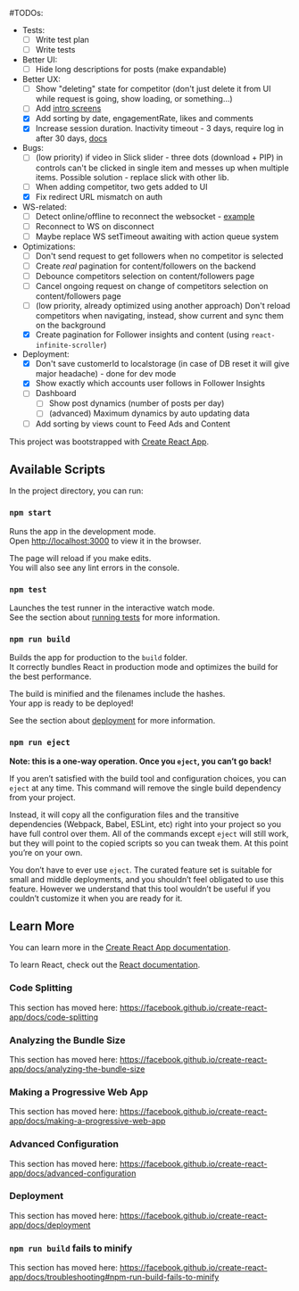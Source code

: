 #TODOs:
- Tests:
    - [ ] Write test plan
    - [ ] Write tests
- Better UI:
    - [ ] Hide long descriptions for posts (make expandable)
- Better UX:
    - [ ] Show "deleting" state for competitor (don't just delete it from UI while request is going, show loading, or something...)
    - [ ] Add [intro screens](https://mui.wertarbyte.com/#material-auto-rotating-carousel)
    - [x] Add sorting by date, engagementRate, likes and comments
    - [x] Increase session duration. Inactivity timeout - 3 days, require log in after 30 days, [docs](https://auth0.com/docs/dashboard/guides/tenants/configure-session-lifetime-settings)
- Bugs:
    - [ ] (low priority) if video in Slick slider - three dots (download + PIP) in controls can't be clicked in single item and messes up when multiple items. Possible solution - replace slick with other lib.
    - [ ] When adding competitor, two gets added to UI
    - [x] Fix redirect URL mismatch on auth
- WS-related:
    - [ ] Detect online/offline to reconnect the websocket - [example](https://github.com/jsmanifest/ws-online-sync)
    - [ ] Reconnect to WS on disconnect
    - [ ] Maybe replace WS setTimeout awaiting with action queue system 
- Optimizations:
    - [ ] Don't send request to get followers when no competitor is selected
    - [ ] Create *real* pagination for content/followers on the backend
    - [ ] Debounce competitors selection on content/followers page
    - [ ] Cancel ongoing request on change of competitors selection on content/followers page
    - [ ] (low priority, already optimized using another approach) Don't reload competitors when navigating, instead, show current and sync them on the background
    - [x] Create pagination for Follower insights and content (using `react-infinite-scroller`)
- Deployment:
    - [x] Don't save customerId to localstorage (in case of DB reset it will give major headache) - done for dev mode
    - [x] Show exactly which accounts user follows in Follower Insights
    - [ ] Dashboard
        - [ ] Show post dynamics (number of posts per day)
        - [ ] (advanced) Maximum dynamics by auto updating data
    - [ ] Add sorting by views count to Feed Ads and Content

This project was bootstrapped with [Create React App](https://github.com/facebook/create-react-app).

## Available Scripts

In the project directory, you can run:

### `npm start`

Runs the app in the development mode.<br>
Open [http://localhost:3000](http://localhost:3000) to view it in the browser.

The page will reload if you make edits.<br>
You will also see any lint errors in the console.

### `npm test`

Launches the test runner in the interactive watch mode.<br>
See the section about [running tests](https://facebook.github.io/create-react-app/docs/running-tests) for more information.

### `npm run build`

Builds the app for production to the `build` folder.<br>
It correctly bundles React in production mode and optimizes the build for the best performance.

The build is minified and the filenames include the hashes.<br>
Your app is ready to be deployed!

See the section about [deployment](https://facebook.github.io/create-react-app/docs/deployment) for more information.

### `npm run eject`

**Note: this is a one-way operation. Once you `eject`, you can’t go back!**

If you aren’t satisfied with the build tool and configuration choices, you can `eject` at any time. This command will remove the single build dependency from your project.

Instead, it will copy all the configuration files and the transitive dependencies (Webpack, Babel, ESLint, etc) right into your project so you have full control over them. All of the commands except `eject` will still work, but they will point to the copied scripts so you can tweak them. At this point you’re on your own.

You don’t have to ever use `eject`. The curated feature set is suitable for small and middle deployments, and you shouldn’t feel obligated to use this feature. However we understand that this tool wouldn’t be useful if you couldn’t customize it when you are ready for it.

## Learn More

You can learn more in the [Create React App documentation](https://facebook.github.io/create-react-app/docs/getting-started).

To learn React, check out the [React documentation](https://reactjs.org/).

### Code Splitting

This section has moved here: https://facebook.github.io/create-react-app/docs/code-splitting

### Analyzing the Bundle Size

This section has moved here: https://facebook.github.io/create-react-app/docs/analyzing-the-bundle-size

### Making a Progressive Web App

This section has moved here: https://facebook.github.io/create-react-app/docs/making-a-progressive-web-app

### Advanced Configuration

This section has moved here: https://facebook.github.io/create-react-app/docs/advanced-configuration

### Deployment

This section has moved here: https://facebook.github.io/create-react-app/docs/deployment

### `npm run build` fails to minify

This section has moved here: https://facebook.github.io/create-react-app/docs/troubleshooting#npm-run-build-fails-to-minify
